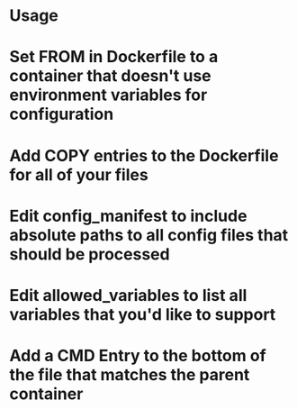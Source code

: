 Usage
================
# Set FROM in Dockerfile to a container that doesn't use environment variables for configuration
# Add COPY entries to the Dockerfile for all of your files
# Edit config_manifest to include absolute paths to all config files that should be processed
# Edit allowed_variables to list all variables that you'd like to support
# Add a CMD Entry to the bottom of the file that matches the parent container
